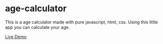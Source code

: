 # age-calculator
This is a age calculator made with pure javascript, html, css. Using this little app you can calculate your age.

[Live Demo](https://emranweb.github.io/age-calculator/)
